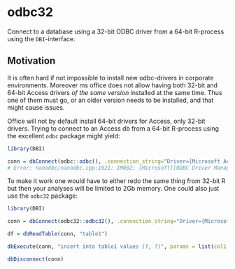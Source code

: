 # odbc32
Connect to a database using a 32-bit ODBC driver from a 64-bit R-process using the `DBI`-interface.

## Motivation
It is often hard if not impossible to install new odbc-drivers in corporate environments. Moreover ms office does not allow having both 32-bit and 64-bit Access drivers *of the same version* installed at the same time. Thus one of them must go, or an older version needs to be installed, and that might cause issues.

Office will not by default install 64-bit drivers for Access, only 32-bit drivers. Trying to connect to an Access db from a 64-bit R-process using the excellent `odbc` package might yield:

```R
library(DBI)

conn = dbConnect(odbc::odbc(), .connection_string="Driver={Microsoft Access Driver (*.mdb, *.accdb)};Dbq=c:/path/to/database.accdb")
# Error: nanodbc/nanodbc.cpp:1021: IM002: [Microsoft][ODBC Driver Manager] Data source name not found and no default driver specified 
```
To make it work one would have to either redo the same thing from 32-bit R but then your analyses will be limited to 2Gb memory. One could also just use the `odbc32` package: 

```R
library(DBI)

conn = dbConnect(odbc32::odbc32(), .connection_string="Driver={Microsoft Access Driver (*.mdb, *.accdb)};Dbq=c:/path/to/database.accdb")

df = dbReadTable(conn, "table1")

dbExecute(conn, "insert into table1 values (?, ?)", params = list(col1 = 1:10, col2 = letters[1:10]))

dbDisconnect(conn)

```

